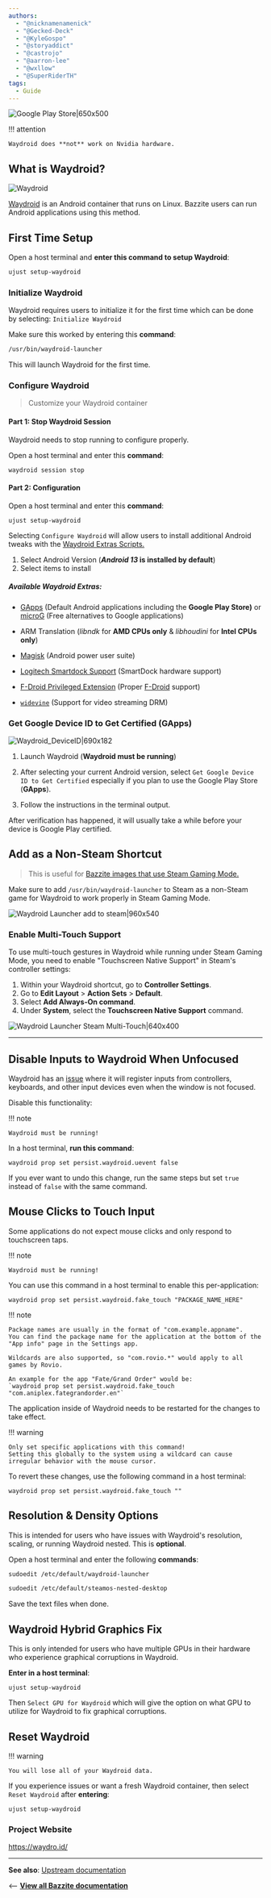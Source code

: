 ```yaml
---
authors:
  - "@nicknamenamenick"
  - "@Gecked-Deck"
  - "@KyleGospo"
  - "@storyaddict"
  - "@castrojo"
  - "@aarron-lee"
  - "@wxllow"
  - "@SuperRiderTH"
tags:
  - Guide
---
```


<!-- ANCHOR: METADATA -->
<!--{"url_discourse": "https://universal-blue.discourse.group/docs?topic=32", "fetched_at": "2024-09-03 16:43:06.740654+00:00"}-->
<!-- ANCHOR_END: METADATA -->

![Google Play Store|650x500](../img/Google_Play_Store.jpeg)

!!! attention
    
    Waydroid does **not** work on Nvidia hardware.

## What is Waydroid?

![Waydroid](../img/Waydroid.jpeg)

[Waydroid](https://waydro.id/) is an Android container that runs on Linux. Bazzite users can run Android applications using this method.

## First Time Setup

Open a host terminal and **enter this command to setup Waydroid**:

```bash
ujust setup-waydroid
```

### Initialize Waydroid

Waydroid requires users to initialize it for the first time which can be done by selecting:
`Initialize Waydroid`

Make sure this worked by entering this **command**:

```bash
/usr/bin/waydroid-launcher
```

This will launch Waydroid for the first time.

### Configure Waydroid

> Customize your Waydroid container

#### Part 1: Stop Waydroid Session

Waydroid needs to stop running to configure properly.

Open a host terminal and enter this **command**:

```command
waydroid session stop
```

#### Part 2: Configuration

Open a host terminal and enter this **command**:

```
ujust setup-waydroid
```

Selecting `Configure Waydroid` will allow users to install additional Android tweaks with the [Waydroid Extras Scripts.](https://github.com/casualsnek/waydroid_script#waydroid-extras-script)

1. Select Android Version (**_Android 13_ is installed by default**)
2. Select items to install

##### Available Waydroid Extras:

- [GApps](https://github.com/opengapps/opengapps/wiki/FAQ) (Default Android applications including the **Google Play Store)** or [microG](https://microg.org/) (Free alternatives to Google applications)

- ARM Translation (_libndk_ for **AMD CPUs only** & _libhoudini_ for **Intel CPUs only**)

- [Magisk](https://github.com/topjohnwu/Magisk) (Android power user suite)

- [Logitech Smartdock Support](https://support.logi.com/hc/en-us/articles/360023201574-What-is-SmartDock) (SmartDock hardware support)

- [F-Droid Privileged Extension](https://f-droid.org/packages/org.fdroid.fdroid.privileged/) (Proper [F-Droid](https://f-droid.org/en/packages/) support)

- [`widevine`](https://widevine.com/) (Support for video streaming DRM)

### Get Google Device ID to Get Certified (**GApps**)

![Waydroid_DeviceID|690x182](../img/Waydroid_DeviceID.png)

1. Launch Waydroid
   (**Waydroid must be running**)

2. After selecting your current Android version, select `Get Google Device ID to Get Certified` especially if you plan to use the Google Play Store (**GApps**).

3. Follow the instructions in the terminal output.

After verification has happened, it will usually take a while before your device is Google Play certified.

## Add as a Non-Steam Shortcut

> This is useful for [Bazzite images that use Steam Gaming Mode.](../Handheld_and_HTPC_edition/Steam_Gaming_Mode.md)

Make sure to add `/usr/bin/waydroid-launcher` to Steam as a non-Steam game for Waydroid to work properly in Steam Gaming Mode.

![Waydroid Launcher add to steam|960x540](../img/waydroid_launcher_add_to_steam.jpg)

### Enable Multi-Touch Support

To use multi-touch gestures in Waydroid while running under Steam Gaming Mode, you need to enable "Touchscreen Native Support" in Steam's controller settings:

1. Within your Waydroid shortcut, go to **Controller Settings**.
2. Go to **Edit Layout** > **Action Sets** > **Default**.
3. Select **Add Always-On command**.
4. Under **System**, select the **Touchscreen Native Support** command.

![Waydroid Launcher Steam Multi-Touch|640x400](../img/waydroid_launcher_steam_multitouch.jpg)

<hr>

## Disable Inputs to Waydroid When Unfocused

Waydroid has an [issue](https://github.com/waydroid/waydroid/issues/135) where it will register inputs from controllers, keyboards, and other input devices even when the window is not focused.

Disable this functionality:

!!! note
    
    Waydroid must be running!

In a host terminal, **run this command**:

```command
waydroid prop set persist.waydroid.uevent false
```

If you ever want to undo this change, run the same steps but set `true` instead of `false` with the same command.

## Mouse Clicks to Touch Input

Some applications do not expect mouse clicks and only respond to touchscreen taps.

!!! note
    
    Waydroid must be running!

You can use this command in a host terminal to enable this per-application:

```command
waydroid prop set persist.waydroid.fake_touch "PACKAGE_NAME_HERE"
```

!!! note
    
    Package names are usually in the format of "com.example.appname".
    You can find the package name for the application at the bottom of the "App info" page in the Settings app.
    
    Wildcards are also supported, so "com.rovio.*" would apply to all games by Rovio.

    An example for the app "Fate/Grand Order" would be:
    `waydroid prop set persist.waydroid.fake_touch "com.aniplex.fategrandorder.en"`

The application inside of Waydroid needs to be restarted for the changes to take effect.

!!! warning

    Only set specific applications with this command!
    Setting this globally to the system using a wildcard can cause irregular behavior with the mouse cursor.

To revert these changes, use the following command in a host terminal:

```command
waydroid prop set persist.waydroid.fake_touch ""
```

## Resolution & Density Options

This is intended for users who have issues with Waydroid's resolution, scaling, or running Waydroid nested. This is **optional**.

Open a host terminal and enter the following **commands**:

```bash
sudoedit /etc/default/waydroid-launcher
```

```bash
sudoedit /etc/default/steamos-nested-desktop
```

Save the text files when done.

## Waydroid Hybrid Graphics Fix

This is only intended for users who have multiple GPUs in their hardware who experience graphical corruptions in Waydroid.

**Enter in a host terminal**:

```
ujust setup-waydroid
```

Then `Select GPU for Waydroid` which will give the option on what GPU to utilize for Waydroid to fix graphical corruptions.

## Reset Waydroid

!!! warning
    
    You will lose all of your Waydroid data.

If you experience issues or want a fresh Waydroid container, then select `Reset Waydroid` after **entering**:

```
ujust setup-waydroid
```

### Project Website

https://waydro.id/

<hr>

**See also**: [Upstream documentation](https://docs.waydro.id/)

<-- [**View all Bazzite documentation**](../index.md)
